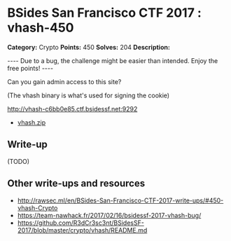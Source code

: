 # BSides San Francisco CTF 2017 : vhash-450

**Category:** Crypto
**Points:** 450
**Solves:** 204
**Description:**

---- Due to a bug, the challenge might be easier than intended. Enjoy the free points! ----

Can you gain admin access to this site?

(The vhash binary is what's used for signing the cookie)

<http://vhash-c6bb0e85.ctf.bsidessf.net:9292>


* [vhash.zip](vhash.zip)


## Write-up

(TODO)

## Other write-ups and resources

* http://rawsec.ml/en/BSides-San-Francisco-CTF-2017-write-ups/#450-vhash-Crypto
* https://team-nawhack.fr/2017/02/16/bsidessf-2017-vhash-bug/
* https://github.com/R3dCr3sc3nt/BSidesSF-2017/blob/master/crypto/vhash/README.md
